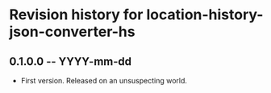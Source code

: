 # Revision history for location-history-json-converter-hs

## 0.1.0.0 -- YYYY-mm-dd

* First version. Released on an unsuspecting world.
